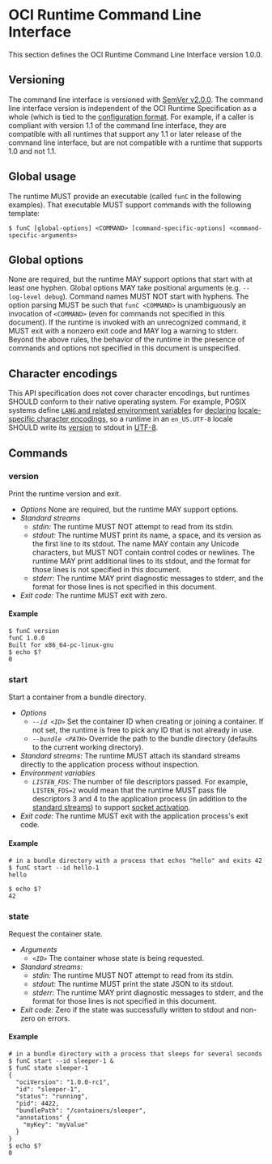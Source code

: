 # OCI Runtime Command Line Interface

This section defines the OCI Runtime Command Line Interface version 1.0.0.

## Versioning

The command line interface is versioned with [SemVer v2.0.0][semver].
The command line interface version is independent of the OCI Runtime Specification as a whole (which is tied to the [configuration format][runtime-spec-version].
For example, if a caller is compliant with version 1.1 of the command line interface, they are compatible with all runtimes that support any 1.1 or later release of the command line interface, but are not compatible with a runtime that supports 1.0 and not 1.1.

## Global usage

The runtime MUST provide an executable (called `funC` in the following examples).
That executable MUST support commands with the following template:

```
$ funC [global-options] <COMMAND> [command-specific-options] <command-specific-arguments>
```

## Global options

None are required, but the runtime MAY support options that start with at least one hyphen.
Global options MAY take positional arguments (e.g. `--log-level debug`).
Command names MUST NOT start with hyphens.
The option parsing MUST be such that `funC <COMMAND>` is unambiguously an invocation of `<COMMAND>` (even for commands not specified in this document).
If the runtime is invoked with an unrecognized command, it MUST exit with a nonzero exit code and MAY log a warning to stderr.
Beyond the above rules, the behavior of the runtime in the presence of commands and options not specified in this document is unspecified.

## Character encodings

This API specification does not cover character encodings, but runtimes SHOULD conform to their native operating system.
For example, POSIX systems define [`LANG` and related environment variables][posix-lang] for [declaring][posix-locale-encoding] [locale-specific character encodings][posix-encoding], so a runtime in an `en_US.UTF-8` locale SHOULD write its [version](#version) to stdout in [UTF-8][].

## Commands

### version

Print the runtime version and exit.

* *Options* None are required, but the runtime MAY support options.
* *Standard streams*
  * *stdin:* The runtime MUST NOT attempt to read from its stdin.
  * *stdout:* The runtime MUST print its name, a space, and its version as the first line to its stdout.
    The name MAY contain any Unicode characters, but MUST NOT contain control codes or newlines.
    The runtime MAY print additional lines to its stdout, and the format for those lines is not specified in this document.
  * *stderr:* The runtime MAY print diagnostic messages to stderr, and the format for those lines is not specified in this document.
* *Exit code:* The runtime MUST exit with zero.

#### Example

```
$ funC version
funC 1.0.0
Built for x86_64-pc-linux-gnu
$ echo $?
0
```

### start

Start a container from a bundle directory.

* *Options*
  * *`--id <ID>`* Set the container ID when creating or joining a container.
    If not set, the runtime is free to pick any ID that is not already in use.
  * *`--bundle <PATH>`* Override the path to the bundle directory (defaults to the current working directory).
* *Standard streams:* The runtime MUST attach its standard streams directly to the application process without inspection.
* *Environment variables*
  * *`LISTEN_FDS`:* The number of file descriptors passed.
    For example, `LISTEN_FDS=2` would mean that the runtime MUST pass file descriptors 3 and 4 to the application process (in addition to the [standard streams][standard-streams]) to support [socket activation][systemd-listen-fds].
* *Exit code:* The runtime MUST exit with the application process's exit code.

#### Example

```
# in a bundle directory with a process that echos "hello" and exits 42
$ funC start --id hello-1
hello

$ echo $?
42
```

### state

Request the container state.

* *Arguments*
  * *`<ID>`* The container whose state is being requested.
* *Standard streams:*
  * *stdin:* The runtime MUST NOT attempt to read from its stdin.
  * *stdout:* The runtime MUST print the state JSON to its stdout.
  * *stderr:* The runtime MAY print diagnostic messages to stderr, and the format for those lines is not specified in this document.
* *Exit code:* Zero if the state was successfully written to stdout and non-zero on errors.

#### Example

```
# in a bundle directory with a process that sleeps for several seconds
$ funC start --id sleeper-1 &
$ funC state sleeper-1
{
  "ociVersion": "1.0.0-rc1",
  "id": "sleeper-1",
  "status": "running",
  "pid": 4422,
  "bundlePath": "/containers/sleeper",
  "annotations" {
    "myKey": "myValue"
  }
}
$ echo $?
0
```

[posix-encoding]: http://pubs.opengroup.org/onlinepubs/9699919799/basedefs/V1_chap06.html#tag_06_02
[posix-lang]: http://pubs.opengroup.org/onlinepubs/9699919799/basedefs/V1_chap08.html#tag_08_02
[posix-locale-encoding]: http://www.unicode.org/reports/tr35/#Bundle_vs_Item_Lookup
[semver]: http://semver.org/spec/v2.0.0.html
[standard-streams]: https://github.com/opencontainers/specs/blob/v0.1.1/runtime-linux.md#file-descriptors
[systemd-listen-fds]: http://www.freedesktop.org/software/systemd/man/sd_listen_fds.html
[runtime-spec-version]: https://github.com/opencontainers/runtime-spec/blob/v1.0.0-rc4/config.md#specification-version
[UTF-8]: http://www.unicode.org/versions/Unicode8.0.0/ch03.pdf
